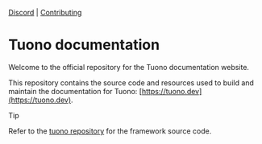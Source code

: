 [Discord](https://discord.com/invite/khQzPa654B) | [Contributing](https://tuono.dev/documentation/contributing)

# Tuono documentation

Welcome to the official repository for the Tuono documentation website.

This repository contains the source code and resources used to build and maintain the documentation for Tuono: [https://tuono.dev](https://tuono.dev).

> [!TIP]
> Refer to the [tuono repository](https://github.com/tuono-labs/tuono) for the framework source code.
